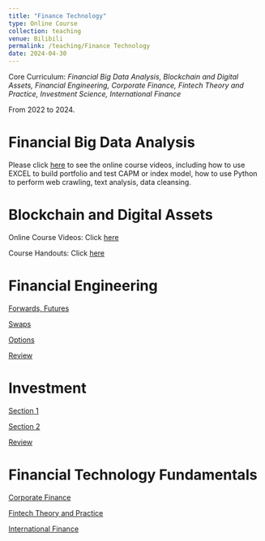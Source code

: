 ```yaml
---
title: "Finance Technology"
type: Online Course
collection: teaching
venue: Bilibili
permalink: /teaching/Finance Technology
date: 2024-04-30
---
```


Core Curriculum: *Financial Big Data Analysis, Blockchain and Digital Assets, Financial Engineering, Corporate Finance, Fintech Theory and Practice, Investment Science, International Finance*

From 2022 to 2024.

Financial Big Data Analysis
======

Please click [here](https://www.bilibili.com/video/BV1uT421S7UA/) to see the online course videos, including how to use EXCEL to build portfolio and test CAPM or index model, how to use Python to perform web crawling, text analysis, data cleansing.

Blockchain and Digital Assets
======
Online Course Videos: Click [here](https://www.bilibili.com/video/BV16r421u7PG/)

Course Handouts: Click [here](https://shengjie.github.io/files/区块链与数字资产.pdf)

Financial Engineering
======
[Forwards, Futures](https://www.bilibili.com/video/BV1i8411v7jP/)

[Swaps](https://www.bilibili.com/video/BV1HQ4y1g7YH/)

[Options](https://www.bilibili.com/video/BV1vN411L78h/)

[Review](https://www.bilibili.com/video/BV1yQ4y1u78P/)

Investment
======
[Section 1](https://www.bilibili.com/video/BV1Ng4y197zk/)

[Section 2](https://www.bilibili.com/video/BV1xa4y1r71Y/)

[Review](https://www.bilibili.com/video/BV1pC4y1T75V/)

Financial Technology Fundamentals 
======
[Corporate Finance](https://www.bilibili.com/video/BV1XN411C75G/)

[Fintech Theory and Practice](https://www.bilibili.com/video/BV1Po4y1W7W3/)

[International Finance](https://www.bilibili.com/video/BV12P411D7wK/)






